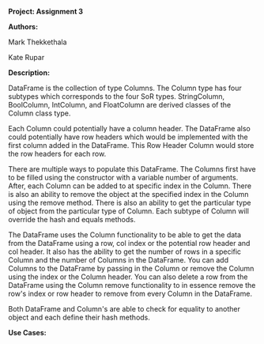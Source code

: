 **Project: Assignment 3**

**Authors:** 

Mark Thekkethala 

Kate Rupar

**Description:**

DataFrame is the collection of type Columns.
The Column type has four subtypes which corresponds
to the four SoR types. StringColumn, BoolColumn,
IntColumn, and FloatColumn are derived classes 
of the Column class type. 

Each Column could potentially have a column header. 
The DataFrame also could potentially have row headers which
would be implemented with the first column added in the DataFrame.
This Row Header Column would store the row headers for each row.

There are multiple ways to populate this DataFrame. The Columns first
have to be filled using the constructor with a variable number of arguments.
After, each Column can be added to at specific index in the Column. There is 
also an ability to remove the object at the specified index in the Column using
the remove method. There is also an ability to get the particular type of object
from the particular type of Column. Each subtype of Column
will override the hash and equals methods.

The DataFrame uses the Column functionality to be able to
get the data from the DataFrame using a row, col index or the 
potential row header and col header. It also has the ability
to get the number of rows in a specific Column and the number of 
Columns in the DataFrame. You can add Columns to the DataFrame by 
passing in the Column or remove the Column using the index or the 
Column header. You can also delete a row from the DataFrame using the 
Column remove functionality to in essence remove the row's index or row
header to remove from every Column in the DataFrame.

Both DataFrame and Column's are able to check for equality to another object
and each define their hash methods.


**Use Cases:**

 
